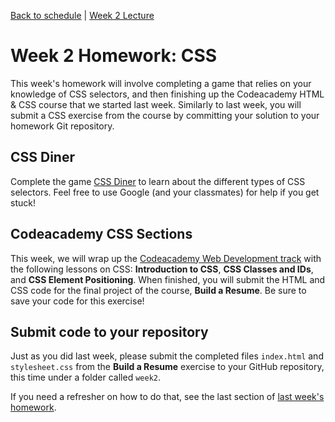 [Back to schedule](../schedule.md) | [Week 2 Lecture](../lectures/02.md)

# Week 2 Homework: CSS

This week's homework will involve completing a game that relies on your knowledge of CSS selectors, and then finishing up the Codeacademy HTML & CSS course that we started last week. Similarly to last week, you will submit a CSS exercise from the course by committing your solution to your homework Git repository.

## CSS Diner

Complete the game [CSS Diner](https://flukeout.github.io/) to learn about the different types of CSS selectors. Feel free to use Google (and your classmates) for help if you get stuck!

## Codeacademy CSS Sections

This week, we will wrap up the [Codeacademy Web Development track](https://www.codecademy.com/en/tracks/web) with the following lessons on CSS: **Introduction to CSS**, **CSS Classes and IDs**, and **CSS Element Positioning**. When finished, you will submit the HTML and CSS code for the final project of the course, **Build a Resume**. Be sure to save your code for this exercise!

## Submit code to your repository

Just as you did last week, please submit the completed files `index.html` and `stylesheet.css` from the **Build a Resume** exercise to your GitHub repository, this time under a folder called `week2`.

If you need a refresher on how to do that, see the last section of [last week's homework](01.md).
